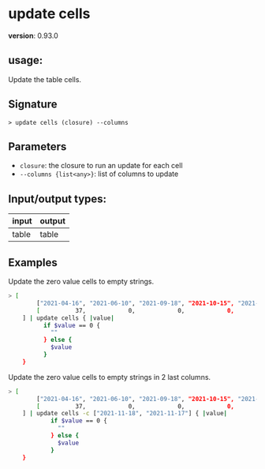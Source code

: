# update cells

**version**: 0.93.0

## **usage**:

Update the table cells.

## Signature

`> update cells (closure) --columns`

## Parameters

- `closure`: the closure to run an update for each cell
- `--columns {list<any>}`: list of columns to update

## Input/output types:

| input | output |
| ----- | ------ |
| table | table  |

## Examples

Update the zero value cells to empty strings.

```bash
> [
        ["2021-04-16", "2021-06-10", "2021-09-18", "2021-10-15", "2021-11-16", "2021-11-17", "2021-11-18"];
        [          37,            0,            0,            0,           37,            0,            0]
    ] | update cells { |value|
          if $value == 0 {
            ""
          } else {
            $value
          }
    }
```

Update the zero value cells to empty strings in 2 last columns.

```bash
> [
        ["2021-04-16", "2021-06-10", "2021-09-18", "2021-10-15", "2021-11-16", "2021-11-17", "2021-11-18"];
        [          37,            0,            0,            0,           37,            0,            0]
    ] | update cells -c ["2021-11-18", "2021-11-17"] { |value|
            if $value == 0 {
              ""
            } else {
              $value
            }
    }
```
